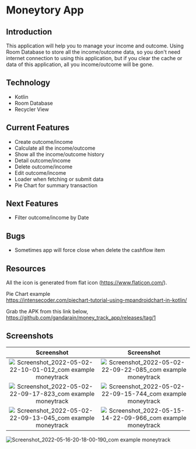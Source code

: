 # Moneytory App

## Introduction
This application will help you to manage your income and outcome. Using Room Database to store all the income/outcome data, so you don't need internet connection to using this application, but if you clear the cache or data of this application, all you income/outcome will be gone.

## Technology
- Kotlin
- Room Database
- Recycler View

## Current Features
- Create outcome/income
- Calculate all the income/outcome
- Show all the income/outcome history
- Detail outcome/income
- Delete outcome/income
- Edit outcome/income
- Loader when fetching or submit data
- Pie Chart for summary transaction

## Next Features
- Filter outcome/income by Date

## Bugs
- Sometimes app will force close when delete the cashflow item

## Resources
All the icon is generated from flat icon (https://www.flaticon.com/).

Pie Chart example<br/>
https://intensecoder.com/piechart-tutorial-using-mpandroidchart-in-kotlin/

Grab the APK from this link below,<br/>
https://github.com/gandarain/money_track_app/releases/tag/1

## Screenshots
Screenshot            |  Screenshot
:-------------------------:|:-------------------------:
![Screenshot_2022-05-02-22-10-01-012_com example moneytrack](https://user-images.githubusercontent.com/27923352/166406689-446e35da-b45b-4bfa-9b69-b7d2d7c068b2.jpg)  |  ![Screenshot_2022-05-02-22-09-22-085_com example moneytrack](https://user-images.githubusercontent.com/27923352/166406834-e171a279-cace-43e3-8595-8753c97fc9db.jpg)
![Screenshot_2022-05-02-22-09-17-823_com example moneytrack](https://user-images.githubusercontent.com/27923352/166406969-2b727e3b-6367-4e84-8a63-414ad2ceec0d.jpg) | ![Screenshot_2022-05-02-22-09-15-744_com example moneytrack](https://user-images.githubusercontent.com/27923352/166406978-2dc48970-c117-4905-8489-c1c827eda674.jpg)
![Screenshot_2022-05-02-22-09-13-045_com example moneytrack](https://user-images.githubusercontent.com/27923352/166407002-ee0f625e-bdd1-4018-8920-0aec14a74991.jpg) | ![Screenshot_2022-05-15-14-22-09-966_com example moneytrack](https://user-images.githubusercontent.com/27923352/168462074-9cf740d6-949a-4ef7-87cd-7bc63687d082.jpg)
![Screenshot_2022-05-16-20-18-00-190_com example moneytrack](https://user-images.githubusercontent.com/27923352/168602420-c9f3148a-5634-4302-916b-f7fcd8df90fd.jpg)
